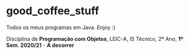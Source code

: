 # good_coffee_stuff
Todos os meus programas em Java. Enjoy :)

Disciplina de **Programação com Objetos**, LEIC-A, IS Técnico, 2º Ano, **1º Sem. 2020/21** - **A decorrer**
